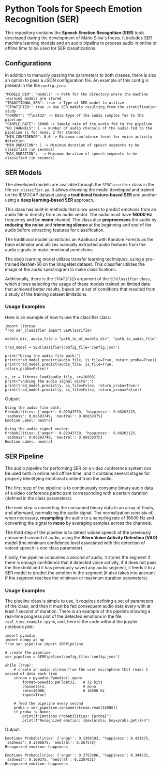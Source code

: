 # Python Tools for Speech Emotion Recognition (SER)

This repository contains the **Speech Emotion Recognition (SER)** tools developed during the development of Mário Silva's thesis. It includes SER machine learning models and an audio pipeline to process audio in online or offline time to be used for SER classifications.

## Configurations

In addition to manually passing the parameters to both classes, there is also an option to pass a JSON configuration file. An example of this config is present in the file `config.json`:

    "MODELS_DIR": "models" -> Path for the directory where the machine learning models are stored
    "TRADITIONAL_SER": true -> Type of SER model to utilize
    "STRATIFIED": true -> Use SER models resulting from the stratification study
    "FORMAT": "float32" -> Data type of the audio samples fed to the pipeline
    "SAMPLE_RATE": 16000 -> Sample rate of the audio fed to the pipeline
    "NO_CHANNELS": 1 -> Number of audio channels of the audio fed to the pipeline (1 for mono, 2 for stereo)
    "MIN_CONFIDENCE": 0.6 -> Minimum confidence level for voice activity detection
    "MIN_DURATION": 1 -> Minimum duration of speech segments to be classified (in seconds)
    "MAX_DURATION":  -> Maximum duration of speech segments to be classified (in seconds)

## SER Models

The developed models are available through the `SERClassifier` class in the file `ser_classifier.py`. It allows choosing the model developed and trained on the IEMOCAP dataset using a **traditional feature-based SER** and another using a **deep learning-based SER** approach.

This class has built-in methods that allow users to predict emotions from an audio file or directly from an audio vector. The audio must have **16000 Hz** frequency and be **mono** channel. The class also **preprocesses** the audio by **reducing the noise** and **trimming silence** at the beginning and end of the audio before extracting features for classification.

The traditional model constitutes an AdaBoost with Random Forests as the base estimator and utilizes manually extracted audio features from the audio signals to make emotional predictions.

The deep learning model utilizes transfer learning techniques, using a pre-trained ResNet-50 on the ImageNet dataset. This classifier utilizes the image of the audio spectrogram to make classifications.

Additionally, there is the `STRATIFIED` argument of the `SERClassifier` class, which allows selecting the usage of these models trained on limited data that achieved better results, based on a set of conditions that resulted from a study of the training dataset limitations.

### Usage Examples

Here is an example of how to use the classifier class:

    import librosa
    from ser_classifier import SERClassifier

    models_dir, audio_file = "path_to_ml_models_dir", "path_to_audio_file"

    trad_model = SERClassifier(config_file='config.json')

    print("Using the audio file path:")
    print(trad_model.predict(audio_file, is_file=True, return_proba=True))
    print(trad_model.predict(audio_file, is_file=True, return_proba=False))

    y, sr = librosa.load(audio_file, sr=16000)
    print("\nUsing the audio signal vector:")
    print(trad_model.predict(y, is_file=False, return_proba=True))
    print(trad_model.predict(y, is_file=False, return_proba=False))

Output:

    Using the audio file path:
    Probabilities: {'anger': 0.02343750, 'happiness': 0.08203125, 'sadness': 0.08593749, 'neutral': 0.80859375}
    Emotion Label: neutral

    Using the audio signal vector:
    Probabilities: {'anger': 0.02343750, 'happiness': 0.08203125, 'sadness': 0.08593749, 'neutral': 0.80859375}
    Emotion Label: neutral

## SER Pipeline

The audio pipeline for performing SER on a video conference system can be used both in online and offline time, and it contains several stages for properly identifying emotional content from the audio.

The first step of the pipeline is to continuously consume binary audio data of a video conference participant corresponding with a certain duration (defined in the class parameters).

The next step is converting the consumed binary data to an array of floats, and afterward, normalizing the audio signal. The normalization consists of, when necessary, **resampling** the audio to a sampling rate of 16000 Hz and converting the signal to **mono** by averaging samples across the channels.

The third step of the pipeline is to detect voiced speech of the previously consumed second of audio, using the **Silero Voice Activity Detection (VAD)** model (the minimum confidence level associated with the detection of voiced speech is one class parameter). 

Finally, the pipeline consumes a second of audio, it stores the segment if there is enough confidence that it detected voice activity, if it does not pass the threshold and it has previously saved any audio segment, it feeds it to a SER model to predict the emotion in the segment (it also takes into account if the segment reaches the minimum or maximum duration parameters).

### Usage Examples

The pipeline class is simple to use, it requires defining a set of parameters of the class, and then it must be fed consequent audio data every with at least 1 second of duration. There is an example of the pipeline showing a real-time progress plot of the detected emotions in the file `real_time_example.ipynb`, and, here is the code without the jupyter notebook plot:

    import pyaudio
    import numpy as np
    from ser_pipeline import SERPipeline

    # create the pipeline
    ser_pipeline = SERPipeline(config_file='config.json')

    while (True):
        # create an audio stream from the user microphone that reads 1 second of data each time
        stream = pyaudio.PyAudio().open(
            format=pyaudio.paFloat32,   # 32 bits
            channels=1,                 # mono
            rate=16000,                 # 16000 Hz
            input=True)

        # feed the pipeline every second
        proba = ser_pipeline.consume(stream.read(16000))
        if proba != None:
            print(f"Emotions Probabilities: {proba}")
            print(f"Recognized emotion: {max(proba, key=proba.get)}\n")


Output:

    Emotions Probabilities: {'anger': 0.1308593, 'happiness': 0.421875, 'sadness': 0.1796875, 'neutral': 0.267578}
    Recognized emotion: happiness

    Emotions Probabilities: {'anger': 0.2753906, 'happiness': 0.394531, 'sadness': 0.109375, 'neutral': 0.2207031}
    Recognized emotion: happiness
